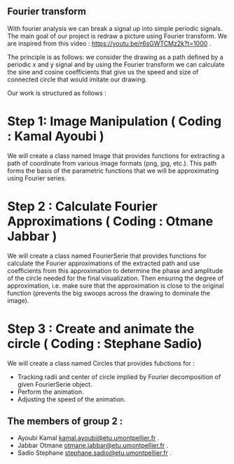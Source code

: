 ## Fourier transform 

With fourier analysis we can break a signal up into simple periodic signals. The main goal of our project is redraw a picture using Fourier transform. We are inspired from this video : https://youtu.be/r6sGWTCMz2k?t=1000 .

The principle is as follows: we consider the drawing as a path defined by a periodic x and y signal and by using the Fourier transform we can calculate the sine and cosine  coefficients that give us the speed and size of connected circle that would imitate our drawing.

Our work is structured as follows : 

# Step 1: Image Manipulation ( Coding : Kamal Ayoubi )

We will create a class named Image that provides functions for extracting a path of coordinate from various image formats (png, jpg, etc.). This path forms the basis of the parametric functions that we will be approximating using Fourier series.

# Step 2 : Calculate Fourier Approximations ( Coding :  Otmane  Jabbar )

We will create a class named FourierSerie that provides functions for calculate the Fourier approximations of the extracted path and use coefficients from this approximation to determine the phase and amplitude of the circle needed for the final visualization. Then ensuring the degree of approximation, i.e.  make sure that the approximation is close to the original function (prevents the big swoops across the drawing to dominate the image).


# Step 3 : Create and animate the circle ( Coding : Stephane  Sadio)

We will create a class named Circles that provides fubctions for : 

   - Tracking radii and center of circle implied by  Fourier decomposition of given FourierSerie object.
   - Perform the  animation.
   - Adjusting the speed of the animation. 

##   The members of group 2  : 

   - Ayoubi	Kamal	kamal.ayoubi@etu.umontpellier.fr .
   - Jabbar	Otmane	otmane.jabbar@etu.umontpellier.fr .
   - Sadio	Stephane  stephane.sadio@etu.umontpellier.fr .